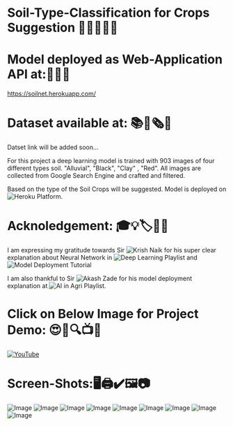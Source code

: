 # Soil-Type-Classification for Crops Suggestion 🌳🌲🎄🎋🌴

# Model deployed as Web-Application API at:🎯🔗📳  <br>
https://soilnet.herokuapp.com/

# Dataset available at: 📚📓🗞💾 <br>
Datset link will be added soon...


For this project a deep learning model is trained with 903 images of four different types soil. "Alluvial", "Black", "Clay" , "Red". All images are collected 
from Google Search Engine  and crafted and filtered. 

Based on the type of the Soil Crops will be suggested. Model is deployed on ![Heroku Platform](https://www.heroku.com/).

# Acknoledgement: 🎓💡🏷🔖📌  <br>
I am expressing my gratitude towards Sir ![Krish Naik](https://www.youtube.com/channel/UCNU_lfiiWBdtULKOw6X0Dig) for his super clear explanation about Neural Network in
![Deep Learning Playlist](https://www.youtube.com/watch?v=DKSZHN7jftI&list=PLZoTAELRMXVPGU70ZGsckrMdr0FteeRUi) and 
![Model Deployment Tutorial](https://www.youtube.com/watch?reload=9&reload=9&reload=9&reload=9&v=Ie4-AOpPxBg&list=PLZoTAELRMXVPUyxuK8AphGMuIJHTyuWna)

I am also thankful to Sir ![Akash Zade](https://www.linkedin.com/in/ai-engineer-az/) for 
his model deployment explanation at ![AI in Agri Playlist](https://www.youtube.com/watch?v=BXS8bWyTM5w&list=PLfP3JxW-T70Hw39qlbtPjd0Eg0nDbN283).


# Click on Below Image for Project Demo: 😍👀🔍📺📡 <br>
[![YouTube](https://github.com/OMIII1997/Soil-Type-Classification/blob/master/screenshots/Soil%20Classification%20%26%20Crop%20Suggestion.jpg)](https://youtu.be/gnKmbgbPRJA)

# Screen-Shots:🖥🖨✔🖼📷 <br>
![Image](https://github.com/OMIII1997/Soil-Type-Classification/blob/master/screenshots/Screenshot%20(196).png)
![Image](https://github.com/OMIII1997/Soil-Type-Classification/blob/master/screenshots/Screenshot%20(197).png)
![Image](https://github.com/OMIII1997/Soil-Type-Classification/blob/master/screenshots/Screenshot%20(198).png)
![Image](https://github.com/OMIII1997/Soil-Type-Classification/blob/master/screenshots/Screenshot%20(199).png)
![Image](https://github.com/OMIII1997/Soil-Type-Classification/blob/master/screenshots/Screenshot%20(200).png)
![Image](https://github.com/OMIII1997/Soil-Type-Classification/blob/master/screenshots/Screenshot%20(201).png)
![Image](https://github.com/OMIII1997/Soil-Type-Classification/blob/master/screenshots/Screenshot%20(202).png)
![Image](https://github.com/OMIII1997/Soil-Type-Classification/blob/master/screenshots/Screenshot%20(203).png)
![Image](https://github.com/OMIII1997/Soil-Type-Classification/blob/master/screenshots/Screenshot%20(204).png)
